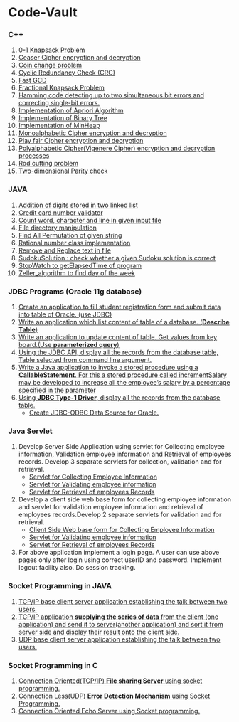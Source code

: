 # Code-Vault

### C++

1. [0-1 Knapsack Problem](https://github.com/sidpro-hash/Code-Vault/blob/main/C%2B%2B/Knapsack_01.cpp)
2. [Ceaser Cipher encryption and decryption](https://github.com/sidpro-hash/Code-Vault/blob/main/C%2B%2B/Caesar%20Cipher.cpp)
3. [Coin change problem](https://github.com/sidpro-hash/Code-Vault/blob/main/C%2B%2B/Coinchange.cpp)
4. [Cyclic Redundancy Check (CRC)](https://github.com/sidpro-hash/Code-Vault/blob/main/C%2B%2B/CRCparity.cpp)
5. [Fast GCD](https://github.com/sidpro-hash/Code-Vault/blob/main/C%2B%2B/GCD.cpp)
6. [Fractional Knapsack Problem](https://github.com/sidpro-hash/Code-Vault/blob/main/C%2B%2B/Knapsack_Fractional.cpp)
7. [Hamming code detecting up to two simultaneous bit errors and correcting single-bit errors.](https://github.com/sidpro-hash/Code-Vault/blob/main/C%2B%2B/HammingCode.cpp)
8. [Implementation of Apriori Algorithm](https://github.com/sidpro-hash/Code-Vault/blob/main/C%2B%2B/Apriori/apriori.cpp)
9. [Implementation of Binary Tree](https://github.com/sidpro-hash/Code-Vault/blob/main/C%2B%2B/Tree.cpp)
10. [Implementation of MinHeap](https://github.com/sidpro-hash/Code-Vault/blob/main/C%2B%2B/MinHeap.cpp)
11. [Monoalphabetic Cipher encryption and decryption](https://github.com/sidpro-hash/Code-Vault/blob/main/C%2B%2B/Monoalphabetic%20Cipher.cpp)
12. [Play fair Cipher encryption and decryption](https://github.com/sidpro-hash/Code-Vault/blob/main/C%2B%2B/Playfair%20Cipher.cpp)
13. [Polyalphabetic Cipher(Vigenere Cipher) encryption and decryption processes](https://github.com/sidpro-hash/Code-Vault/blob/main/C%2B%2B/Vigenere%20Cipher.cpp)
14. [Rod cutting problem](https://github.com/sidpro-hash/Code-Vault/blob/main/C%2B%2B/Rodcut.cpp)
15. [Two-dimensional Parity check](https://github.com/sidpro-hash/Code-Vault/blob/main/C%2B%2B/parity.cpp)

### JAVA

1. [Addition of digits stored in two linked list](https://github.com/sidpro-hash/Code-Vault/blob/main/Java%20Programs/AddTwoNumbers.java)
2. [Credit card number validator](https://github.com/sidpro-hash/Code-Vault/blob/main/Java%20Programs/CreditCardValiator.java)
3. [Count word, character and line in given input file](https://github.com/sidpro-hash/Code-Vault/blob/main/Java%20Programs/Count_Word_Char_line_inFile.java)
4. [File directory manipulation](https://github.com/sidpro-hash/Code-Vault/blob/main/Java%20Programs/Practice_derectory.java)
5. [Find All Permutation of given string](https://github.com/sidpro-hash/Code-Vault/blob/main/Java%20Programs/Testextension.java)
6. [Rational number class implementation](https://github.com/sidpro-hash/Code-Vault/blob/main/Java%20Programs/Rational.java)
7. [Remove and Replace text in file](https://github.com/sidpro-hash/Code-Vault/blob/main/Java%20Programs/Remove_Replace_text.java)
8. [SudokuSolution : check whether a given Sudoku solution is correct](https://github.com/sidpro-hash/Code-Vault/blob/main/Java%20Programs/SudokuValidator.java)
9. [StopWatch to getElapsedTime of program](https://github.com/sidpro-hash/Code-Vault/blob/main/Java%20Programs/TestStopWatch.java)
10. [Zeller_algorithm to find day of the week](https://github.com/sidpro-hash/Code-Vault/blob/main/Java%20Programs/Zeller_algo.java)

### JDBC Programs (Oracle 11g database)

1. [Create an application to fill student registration form and submit data into table of Oracle. (use JDBC)](https://github.com/sidpro-hash/Code-Vault/blob/main/JDBC%20Programs%20(Oracle%2011g%20database)/Student_Reg.java)
2. [Write an application which list content of table of a database. (**Describe Table**)](https://github.com/sidpro-hash/Code-Vault/blob/main/JDBC%20Programs%20(Oracle%2011g%20database)/Table_content.java)
3. [Write an application to update content of table. Get values from key board.(Use **parameterized query**)](https://github.com/sidpro-hash/Code-Vault/blob/main/JDBC%20Programs%20(Oracle%2011g%20database)/Update_Table.java)
4. [Using the JDBC API, display all the records from the database table, Table selected from command line argument.](https://github.com/sidpro-hash/Code-Vault/blob/main/JDBC%20Programs%20(Oracle%2011g%20database)/Display_Table.java)
5. [Write a Java application to invoke a stored procedure using a **CallableStatement**. For this a stored procedure called incrementSalary may be developed to increase all the employee’s salary by a percentage specified in the parameter](https://github.com/sidpro-hash/Code-Vault/blob/main/JDBC%20Programs%20(Oracle%2011g%20database)/Emp_Salary.java)
6. [Using **JDBC Type-1 Driver**, display all the records from the database table.](https://github.com/sidpro-hash/Code-Vault/blob/main/JDBC%20Programs%20(Oracle%2011g%20database)/Demo1.java)
    * [Create JDBC-ODBC Data Source for Oracle.](https://collegeek.com/How_To/Oracle_database_type1_JDBC.html)

### Java Servlet

1. Develop Server Side Application using servlet for Collecting employee information, Validation employee information and Retrieval of employees records. Develop 3 separate servlets for collection, validation and for retrieval.
   * [Servlet for Collecting Employee Information](https://github.com/sidpro-hash/Code-Vault/blob/main/Java%20Servlet/Sidpro/WEB-INF/classes/Collect_Info.java)
   * [Servlet for Validating employee information](https://github.com/sidpro-hash/Code-Vault/blob/main/Java%20Servlet/Sidpro/WEB-INF/classes/Validation_Info.java)
   * [Servlet for Retrieval of employees Records](https://github.com/sidpro-hash/Code-Vault/blob/main/Java%20Servlet/Sidpro/WEB-INF/classes/Display_Info.java)
2. Develop a client side web base form for collecting employee information and servlet for validation employee information and retrieval of employees records.Develop 2 separate servlets for validation and for retrieval.
   * [Client Side Web base form for Collecting Employee Information](https://github.com/sidpro-hash/Code-Vault/blob/main/Java%20Servlet/Sidpro/client_side.html)
   * [Servlet for Validating employee information](https://github.com/sidpro-hash/Code-Vault/blob/main/Java%20Servlet/Sidpro/WEB-INF/classes/Client_side_validate.java)
   * [Servlet for Retrieval of employees Records](https://github.com/sidpro-hash/Code-Vault/blob/main/Java%20Servlet/Sidpro/WEB-INF/classes/Display_Info.java)
3. For above application implement a login page. A user can use above pages only after login using correct userID and password. Implement logout facility also. Do session tracking.

### Socket Programming in JAVA

1. [TCP/IP base client server application establishing the talk between two users.](https://github.com/sidpro-hash/Code-Vault/blob/main/JAVA%20Socket%20Programming/LocalTcpServer_1.java)
2. [TCP/IP application **supplying the series of data** from the client (one application) and send it to server(another application) and sort it from server side and display their result onto the client side.](https://github.com/sidpro-hash/Code-Vault/blob/main/JAVA%20Socket%20Programming/LocalTcpServer.java)
3. [UDP base client server application establishing the talk between two users.](https://github.com/sidpro-hash/Code-Vault/blob/main/JAVA%20Socket%20Programming/Udp_server.java)

### Socket Programming in C

1. [Connection Oriented(TCP/IP) **File sharing Server** using socket programming.](https://github.com/sidpro-hash/Code-Vault/blob/main/C%20Socket%20Programming/FileServer.c)
2. [Connection Less(UDP) **Error Detection Mechanism** using Socket Programming.](https://github.com/sidpro-hash/Code-Vault/blob/main/C%20Socket%20Programming/HammingServer.c)
3. [Connection Oriented Echo Server using Socket programming.](https://github.com/sidpro-hash/Code-Vault/blob/main/C%20Socket%20Programming/ServerbySid.c)

